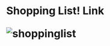 <h1>Shopping List!</h!>
<link src="https://ogge1.github.io/ShoppingList/">Link</link>

![shoppinglist](https://user-images.githubusercontent.com/54440137/111428467-d136b680-86f7-11eb-9b34-eab223c0d1e9.png)


